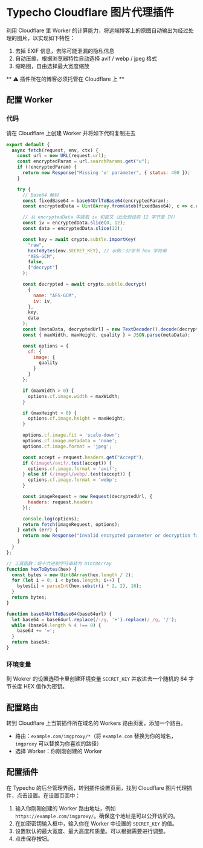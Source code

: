 # Typecho Cloudflare 图片代理插件

利用 Cloudflare 里 Worker 的计算能力，将远端博客上的原图自动输出为经过处理的图片，以实现如下特性：

1. 去掉 EXIF 信息，去除可能泄漏的隐私信息
2. 自动压缩，根据浏览器特性自动选择 avif / webp / jpeg 格式
3. 缩略图，自由选择最大宽度缩放

** ⚠️ 插件所在的博客必须托管在 Cloudflare 上 **

## 配置 Worker

### 代码

请在 Cloudflare 上创建 Worker 并将如下代码复制进去

```js
export default {
  async fetch(request, env, ctx) {
    const url = new URL(request.url);
    const encryptedParam = url.searchParams.get("u");
    if (!encryptedParam) {
      return new Response("Missing 'u' parameter", { status: 400 });
    }

    try {
      // Base64 解码
      const fixedBase64 = base64UrlToBase64(encryptedParam);
      const encryptedData = Uint8Array.from(atob(fixedBase64), c => c.charCodeAt(0));

      // 从 encryptedData 中提取 iv 和密文（此处假设前 12 字节是 IV）
      const iv = encryptedData.slice(0, 12);
      const data = encryptedData.slice(12);

      const key = await crypto.subtle.importKey(
        "raw",
        hexToBytes(env.SECRET_KEY), // 示例：32字节 hex 字符串
        "AES-GCM",
        false,
        ["decrypt"]
      );

      const decrypted = await crypto.subtle.decrypt(
        {
          name: "AES-GCM",
          iv: iv,
        },
        key,
        data
      );
      const [metaData, decryptedUrl] = new TextDecoder().decode(decrypted).split('|');
      const { maxWidth, maxHeight, quality } = JSON.parse(metaData);

      const options = {
        cf: {
          image: {
            quality
          }
        }
      };

      if (maxWidth > 0) {
        options.cf.image.width = maxWidth;
      }

      if (maxHeight > 0) {
        options.cf.image.height = maxHeight;
      }

      options.cf.image.fit = 'scale-down';
      options.cf.image.metadata = 'none';
      options.cf.image.format = 'jpeg';

      const accept = request.headers.get("Accept");
      if (/image\/avif/.test(accept)) {
        options.cf.image.format = 'avif';
      } else if (/image\/webp/.test(accept)) {
        options.cf.image.format = 'webp';
      }

      const imageRequest = new Request(decryptedUrl, {
        headers: request.headers
      });

      console.log(options);
      return fetch(imageRequest, options);
    } catch (err) {
      return new Response("Invalid encrypted parameter or decryption failed", { status: 400 });
    }
  }
};

// 工具函数：将十六进制字符串转为 Uint8Array
function hexToBytes(hex) {
  const bytes = new Uint8Array(hex.length / 2);
  for (let i = 0; i < bytes.length; i++) {
    bytes[i] = parseInt(hex.substr(i * 2, 2), 16);
  }
  return bytes;
}

function base64UrlToBase64(base64url) {
  let base64 = base64url.replace(/-/g, '+').replace(/_/g, '/');
  while (base64.length % 4 !== 0) {
    base64 += '=';
  }
  return base64;
}
```

### 环境变量

到 Wokrer 的设置选项卡里创建环境变量 `SECRET_KEY` 并放进去一个随机的 64 字节长度 HEX 值作为密钥。

## 配置路由

转到 Cloudflare 上当前插件所在域名的 Workers 路由页面，添加一个路由。

- 路由：`example.com/imgproxy/*`（将 `example.com` 替换为你的域名，`imgproxy` 可以替换为你喜欢的路径）
- 选择 Worker：你刚刚创建的 Worker

## 配置插件

在 Typecho 的后台管理界面，转到插件设置页面，找到 Cloudflare 图片代理插件，点击设置。在设置页面中：

1. 输入你刚刚创建的 Worker 路由地址，例如 `https://example.com/imgproxy/`。确保这个地址是可以公开访问的。
2. 在加密密钥输入框中，输入你在 Worker 中设置的 `SECRET_KEY` 的值。
3. 设置默认的最大宽度、最大高度和质量。可以根据需要进行调整。
4. 点击保存按钮。
